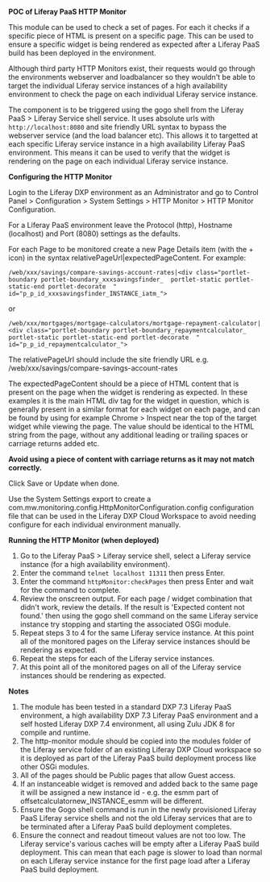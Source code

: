 **POC of Liferay PaaS HTTP Monitor**

This module can be used to check a set of pages. For each it checks if a specific piece of HTML is present on a specific page. This can be used to ensure a specific widget is being rendered as expected after a Liferay PaaS build has been deployed in the environment.

Although third party HTTP Monitors exist, their requests would go through the environments webserver and loadbalancer so they wouldn't be able to target the individual Liferay service instances of a high availability environment to check the page on each individual Liferay service instance.

The component is to be triggered using the gogo shell from the Liferay PaaS > Liferay Service shell service. It uses absolute urls with `http://localhost:8080` and site friendly URL syntax to bypass the webserver service (and the load balancer etc). This allows it to targetted at each specific Liferay service instance in a high availability Liferay PaaS environment. This means it can be used to verify that the widget is rendering on the page on each individual Liferay service instance.

**Configuring the HTTP Monitor**

Login to the Liferay DXP environment as an Administrator and go to Control Panel > Configuration > System Settings > HTTP Monitor > HTTP Monitor Configuration.

For a Liferay PaaS environment leave the Protocol (http), Hostname (localhost) and Port (8080) settings as the defaults.

For each Page to be monitored create a new Page Details item (with the + icon) in the syntax relativePageUrl|expectedPageContent. For example:

`/web/xxx/savings/compare-savings-account-rates|<div class="portlet-boundary portlet-boundary_xxxsavingsfinder_  portlet-static portlet-static-end portlet-decorate  " id="p_p_id_xxxsavingsfinder_INSTANCE_iatm_">`

or 

`/web/xxx/mortgages/mortgage-calculators/mortgage-repayment-calculator|<div class="portlet-boundary portlet-boundary_repaymentcalculator_  portlet-static portlet-static-end portlet-decorate  " id="p_p_id_repaymentcalculator_">`

The relativePageUrl should include the site friendly URL e.g. /web/xxx/savings/compare-savings-account-rates

The expectedPageContent should be a piece of HTML content that is present on the page when the widget is rendering as expected. In these examples it is the main HTML div tag for the widget in question, which is generally present in a similar format for each widget on each page, and can be found by using for example Chrome > Inspect near the top of the target widget while viewing the page. The value should be identical to the HTML string from the page, without any additional leading or trailing spaces or carriage returns added etc.

**Avoid using a piece of content with carriage returns as it may not match correctly.**

Click Save or Update when done.

Use the System Settings export to create a com.mw.monitoring.config.HttpMonitorConfiguration.config configuration file that can be used in the Liferay DXP Cloud Workspace to avoid needing configure for each individual environment manually.

**Running the HTTP Monitor (when deployed)**

1. Go to the Liferay PaaS > Liferay service shell, select a Liferay service instance (for a high availability environment).
2. Enter the command `telnet localhost 11311` then press Enter.
3. Enter the command `httpMonitor:checkPages` then press Enter and wait for the command to complete.
4. Review the onscreen output. For each page / widget combination that didn't work, review the details. If the result is 'Expected content not found.' then using the gogo shell command on the same Liferay service instance try stopping and starting the associated OSGi module.
5. Repeat steps 3 to 4 for the same Liferay service instance. At this point all of the monitored pages on the Liferay service instances should be rendering as expected.
6. Repeat the steps for each of the Liferay service instances.
7. At this point all of the monitored pages on all of the Liferay service instances should be rendering as expected.

**Notes**

1. The module has been tested in a standard DXP 7.3 Liferay PaaS environment, a high availability DXP 7.3 Liferay PaaS environment and a self hosted Liferay DXP 7.4 environment, all using Zulu JDK 8 for compile and runtime.
2. The http-monitor module should be copied into the modules folder of the Liferay service folder of an existing Liferay DXP Cloud workspace so it is deployed as part of the Liferay PaaS build deployment process like other OSGi modules.
3. All of the pages should be Public pages that allow Guest access.
4. If an instanceable widget is removed and added back to the same page it will be assigned a new instance id - e.g. the esmm part of offsetcalculatornew_INSTANCE_esmm will be different. 
5. Ensure the Gogo shell command is run in the newly provisioned Liferay PaaS Liferay service shells and not the old Liferay services that are to be terminated after a Liferay PaaS build deployment completes.
6. Ensure the connect and readout timeout values are not too low. The Liferay service's various caches will be empty after a Liferay PaaS build deployment. This can mean that each page is slower to load than normal on each Liferay service instance for the first page load after a Liferay PaaS build deployment.
